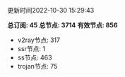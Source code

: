更新时间2022-10-30 15:29:43

**总订阅: 45**
**总节点: 3714**
**有效节点: 856**
- v2ray节点: 317
- ssr节点: 1
- ss节点: 463
- trojan节点: 75
